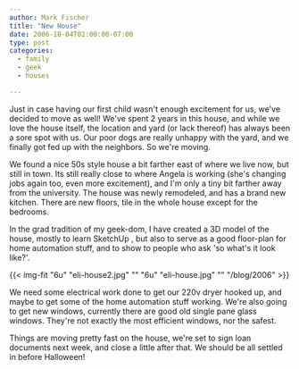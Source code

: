 ```yaml
---
author: Mark Fischer
title: "New House"
date: 2006-10-04T02:00:00-07:00
type: post
categories:
  - family
  - geek
  - houses

---
```



Just in case having our first child wasn't enough excitement for us, we've decided to move as well!  We've spent 2 years in this house, and while we love the house itself, the location and yard (or lack thereof) has always been a sore spot with us.  Our poor dogs are really unhappy with the yard, and we finally got fed up with the neighbors.  So we're moving.

<!--more-->

We found a nice 50s style house a bit farther east of where we live now, but still in town.  Its still really close to where Angela is working (she's changing jobs again too, even more excitement), and I'm only a tiny bit farther away from the university.  The house was newly remodeled, and has a brand new kitchen.  There are new floors, tile in the whole house except for the bedrooms.

In the grad tradition of my geek-dom, I have created a 3D model of the house, mostly to learn SketchUp , but also to serve as a good floor-plan for home automation stuff, and to show to people who ask 'so what's it look like?'.

{{< img-fit
    "6u" "eli-house2.jpg" ""
    "6u" "eli-house.jpg" ""
    "/blog/2006" >}}

We need some electrical work done to get our 220v dryer hooked up, and maybe to get some of the home automation stuff working.  We're also going to get new windows, currently there are good old single pane glass windows.  They're not exactly the most efficient windows, nor the safest.

Things are moving pretty fast on the house, we're set to sign loan documents next week, and close a little after that.  We should be all settled in before Halloween!

